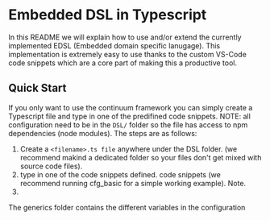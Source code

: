 # Embedded DSL in Typescript
In this README we will explain how to use and/or extend the currently implemented EDSL (Embedded domain specific lanugage).
This implementation is extremely easy to use thanks to the custom VS-Code code snippets which are a core part of making this a productive tool.

## Quick Start
If you only want to use the continuum framework you can simply create a Typescript file and type in one of the predifined code snippets.
NOTE: all configuration need to be in the `DSL/` folder so the file has access to npm dependencies (node modules).
The steps are as follows:
1. Create a `<filename>.ts file` anywhere under the DSL folder. (we recommend makind a dedicated folder so your files don't get mixed with source code files).
2. type in one of the code snippets defined. code snippets (we recommend running cfg_basic for a simple working example).
Note.
3.

The generics folder contains the different variables in the configuration

